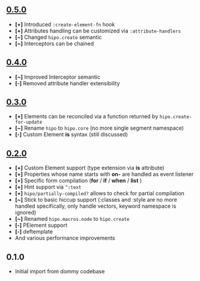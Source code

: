 ## [0.5.0](https://github.com/jeluard/hipo/issues?q=is%3Aclosed+milestone%3A0.5.0)

* **[+]** Introduced `:create-element-fn` hook
* **[+]** Attributes handling can be customized via `:attribute-handlers`
* **[~]** Changed `hipo.create` semantic
* **[~]** Interceptors can be chained

## [0.4.0](https://github.com/jeluard/hipo/issues?q=is%3Aclosed+milestone%3A0.4.0)

* **[~]** Improved Interceptor semantic
* **[-]** Removed attribute handler extensibility

## [0.3.0](https://github.com/jeluard/hipo/issues?q=is%3Aclosed+milestone%3A0.3.0)

* **[+]** Elements can be reconciled via a function returned by `hipo.create-for-update`
* **[~]** Rename `hipo` to `hipo.core` (no more single segment namespace)
* **[-]** Custom Element **is** syntax (still discussed)

## [0.2.0](https://github.com/jeluard/hipo/issues?q=is%3Aclosed+milestone%3A0.2.0)

* **[+]** Custom Element support (type extension via **is** attribute)
* **[+]** Properties whose name starts with **on-** are handled as event listener
* **[+]** Specific form compilation (**for** / **if** / **when** / **list** )
* **[+]** Hint support via `^:text`
* **[+]** `hipo/partially-compiled?` allows to check for partial compilation
* **[~]** Stick to basic hiccup support (:classes and :style are no more handled specifically, only handle vectors, keyword namespace is ignored)
* **[~]** Renamed `hipo.macros.node` to `hipo.create`
* **[-]** PElement support
* **[-]** deftemplate
* And various performance improvements

## 0.1.0

* Initial import from dommy codebase